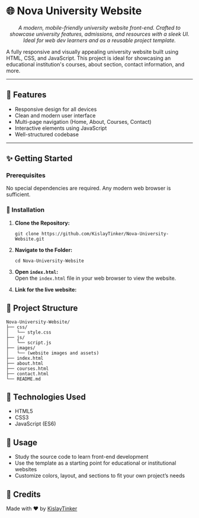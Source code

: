 # 🌐 Nova University Website

<p align="center"><i>
A modern, mobile-friendly university website front-end. Crafted to showcase university features, admissions, and resources with a sleek UI. Ideal for web dev learners and as a reusable project template.
</i></p>

A fully responsive and visually appealing university website built using HTML, CSS, and JavaScript. This project is ideal for showcasing an educational institution's courses, about section, contact information, and more.

---

## 🚀 Features

- Responsive design for all devices
- Clean and modern user interface
- Multi-page navigation (Home, About, Courses, Contact)
- Interactive elements using JavaScript
- Well-structured codebase

---

## ✨ Getting Started

### Prerequisites

No special dependencies are required. Any modern web browser is sufficient.

### 🔧 Installation

1. **Clone the Repository:**
    ```
    git clone https://github.com/KislayTinker/Nova-University-Website.git
    ```
2. **Navigate to the Folder:**
    ```
    cd Nova-University-Website
    ```
3. **Open `index.html`:**  
   Open the `index.html` file in your web browser to view the website.

4. **Link for the live website:** 

## 📁 Project Structure

```plaintext
Nova-University-Website/
├── css/
│   └── style.css
├── js/
│   └── script.js
├── images/
│   └── (website images and assets)
├── index.html
├── about.html
├── courses.html
├── contact.html
└── README.md
```

## 🌟 Technologies Used

- HTML5
- CSS3
- JavaScript (ES6)

## 📖 Usage

- Study the source code to learn front-end development
- Use the template as a starting point for educational or institutional websites
- Customize colors, layout, and sections to fit your own project’s needs

## 🙏 Credits

Made with ❤️ by [KislayTinker](https://github.com/KislayTinker)
